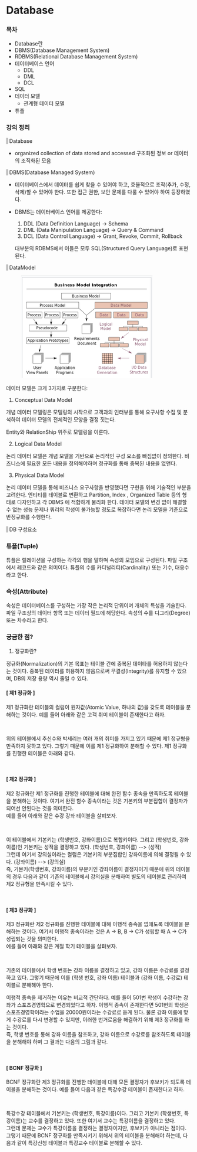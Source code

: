# Database

### 목차

* Database란
* DBMS(Database Management System)
* RDBMS(Relational Database Management System)
* 데이터베이스 언어
  * DDL
  * DML
  * DCL
* SQL
* 데이터 모델
  * &#x20;관계형 데이터 모델
* 튜플

### 강의 정리

\| Database

* organized collection of data stored and accessed 구조화된 정보 or 데이터의 조직화된 모음

&#x20;\| DBMS(Database Managed System)

* 데이터베이스에서 데이터를 쉽게 찾을 수 있어야 하고, 효율적으로 조작(추가, 수정, 삭제)할 수 있어야 한다. 또한 접근 권한, 보안 문제를 다룰 수 있어야 하여 등장하였다.
*   DBMS는 데이터베이스 언어를 제공한다:

    1. DDL (Data Definition Language) → Schema
    2. DML (Data Manipulation Language) → Query & Command
    3. DCL (Data Control Language) → Grant, Revoke, Commit, Rollback

    대부분의 RDBMS에서 이들은 모두 SQL(Structured Query Language)로 표현된다.

\| DataModel



<figure><img src="../.gitbook/assets/image (3).png" alt=""><figcaption></figcaption></figure>

데이터 모델은 크게 3가지로 구분한다:

1. Conceptual Data Model

개념 데이터 모델링은 모델링의 시작으로 고객과의 인터뷰를 통해 요구사항 수집 및 분석하여 데이터 모델의 전체적인 모양을 결정 짓는다.&#x20;

Entity와 RelationShip 위주로 모델링을 이룬다.

2. Logical Data Model

논리 데이터 모델은 개념 모델을 기반으로 논리적인 구성 요소를 빠짐없이 정의한다. 비즈니스에 필요한 모든 내용을 정의해야하며 정규화를 통해 중복된 내용을 없앤다.

3. Physical Data Model

논리 데이터 모델을 통해 비즈니스 요구사항을 반영했다면 구현을 위해 기술적인 부분을 고려한다. 엔티티를 테이블로 변환하고 Partition, Index , Organized Table 등의 형태로 디자인하고 각 DBMS 에 적합하게 물리화 한다. 데이터 모델의 변경 없이 해결할 수 없는 성능 문제나 쿼리의 작성이 불가능할 정도로 복잡하다면 논리 모델을 기준으로 반정규화를 수행한다.

\| DB 구성요소

### 튜플(Tuple)

튜플은 릴레이션을 구성하는 각각의 행을 말하며 속성의 모임으로 구성된다. 파일 구조에서 레코드와 같은 의미이다. 튜플의 수를 카디널리티(Cardinality) 또는 기수, 대응수라고 한다.

### 속성(Attribute)

속성은 데이터베이스를 구성하는 가장 작은 논리적 단위이며 개체의 특성을 기술한다. 파일 구조상의 데이터 항목 또는 데이터 필드에 해당한다. 속성의 수를 디그리(Degree) 또는 차수라고 한다.

### 궁금한 점?

1. 정규화란?&#x20;

정규화(Normalization)의 기본 목표는 테이블 간에 중복된 데이타를 허용하지 않는다는 것이다. 중복된 데이터를 허용하지 않음으로써 무결성(Integrity)를 유지할 수 있으며, DB의 저장 용량 역시 줄일 수 있다.

#### \[ 제1 정규화 ]

제1 정규화란 테이블의 컬럼이 원자값(Atomic Value, 하나의 값)을 갖도록 테이블을 분해하는 것이다. 예를 들어 아래와 같은 고객 취미 테이블이 존재한다고 하자.&#x20;

<figure><img src="https://blog.kakaocdn.net/dn/bNbQUm/btqT18yag04/pTXJX3wB23ouk8az7EgWQ1/img.png" alt=""><figcaption></figcaption></figure>

위의 테이블에서 추신수와 박세리는 여러 개의 취미를 가지고 있기 때문에 제1 정규형을 만족하지 못하고 있다. 그렇기 때문에 이를 제1 정규화하여 분해할 수 있다. 제1 정규화를 진행한 테이블은 아래와 같다.

<figure><img src="https://blog.kakaocdn.net/dn/bMlNZj/btqT17FWVot/jUKTAUyOdrH83pRraKw3K0/img.png" alt=""><figcaption></figcaption></figure>

&#x20;

#### \[ 제2 정규화 ]

제2 정규화란 제1 정규화를 진행한 테이블에 대해 완전 함수 종속을 만족하도록 테이블을 분해하는 것이다. 여기서 완전 함수 종속이라는 것은 기본키의 부분집합이 결정자가 되어선 안된다는 것을 의미한다.\
예를 들어 아래와 같은 수강 강좌 테이블을 살펴보자.&#x20;

&#x20;

<figure><img src="https://blog.kakaocdn.net/dn/ylbaZ/btqT8Jc4K3s/0VFTPoKKFkbxZghKWDwKo1/img.png" alt=""><figcaption></figcaption></figure>

이 테이블에서 기본키는 (학생번호, 강좌이름)으로 복합키이다. 그리고 (학생번호, 강좌이름)인 기본키는 성적을 결정하고 있다. (학생번호, 강좌이름) --> (성적)\
그런데 여기서 강의실이라는 컬럼은 기본키의 부분집합인 강좌이름에 의해 결정될 수 있다. (강좌이름) --> (강의실)\
즉, 기본키(학생번호, 강좌이름)의 부분키인 강좌이름이 결정자이기 때문에 위의 테이블의 경우 다음과 같이 기존의 테이블에서 강의실을 분해하여 별도의 테이블로 관리하여 제2 정규형을 만족시킬 수 있다.

<figure><img src="https://blog.kakaocdn.net/dn/bluCnc/btqT7VEOf04/Me8DfY7rtycgJPYlYQKEWK/img.png" alt=""><figcaption></figcaption></figure>

&#x20;

&#x20;

#### \[ 제3 정규화 ]

제3 정규화란 제2 정규화를 진행한 테이블에 대해 이행적 종속을 없애도록 테이블을 분해하는 것이다. 여기서 이행적 종속이라는 것은 A -> B, B -> C가 성립할 때 A -> C가 성립되는 것을 의미한다.\
예를 들어 아래와 같은 계절 학기 테이블을 살펴보자.&#x20;

<figure><img src="https://blog.kakaocdn.net/dn/enwN1N/btqUeiMyErd/sP8NKCe70NKsZncGuhO9uK/img.png" alt=""><figcaption></figcaption></figure>

&#x20;

&#x20;

기존의 테이블에서 학생 번호는 강좌 이름을 결정하고 있고, 강좌 이름은 수강료를 결정하고 있다. 그렇기 때문에 이를 (학생 번호, 강좌 이름) 테이블과 (강좌 이름, 수강료) 테이블로 분해해야 한다.&#x20;

이행적 종속을 제거하는 이유는 비교적 간단하다. 예를 들어 501번 학생이 수강하는 강좌가 스포츠경영학으로 변경되었다고 하자. 이행적 종속이 존재한다면 501번의 학생은 스포츠경영학이라는 수업을 20000원이라는 수강료로 듣게 된다. 물론 강좌 이름에 맞게 수강료를 다시 변경할 수 있지만, 이러한 번거로움을 해결하기 위해 제3 정규화를 하는 것이다.\
즉, 학생 번호를 통해 강좌 이름을 참조하고, 강좌 이름으로 수강료를 참조하도록 테이블을 분해해야 하며 그 결과는 다음의 그림과 같다.

<figure><img src="https://blog.kakaocdn.net/dn/ci1le3/btqUeXnPnpD/yKkURqr8cZl21f5erx42QK/img.png" alt=""><figcaption></figcaption></figure>

&#x20;

&#x20;

#### \[ BCNF 정규화 ]

BCNF 정규화란 제3 정규화를 진행한 테이블에 대해 모든 결정자가 후보키가 되도록 테이블을 분해하는 것이다. 예를 들어 다음과 같은 특강수강 테이블이 존재한다고 하자.

&#x20;

<figure><img src="https://blog.kakaocdn.net/dn/bBN6xu/btqT6IlqRF4/MvBoxYMxtgS1JT7t1AymnK/img.png" alt=""><figcaption></figcaption></figure>

&#x20;

특강수강 테이블에서 기본키는 (학생번호, 특강이름)이다. 그리고 기본키 (학생번호, 특강이름)는 교수를 결정하고 있다. 또한 여기서 교수는 특강이름을 결정하고 있다.\
그런데 문제는 교수가 특강이름을 결정하는 결정자이지만, 후보키가 아니라는 점이다. 그렇기 때문에 BCNF 정규화를 만족시키기 위해서 위의 테이블을 분해해야 하는데, 다음과 같이 특강신청 테이블과 특강교수 테이블로 분해할 수 있다.

&#x20;

<figure><img src="https://blog.kakaocdn.net/dn/3cbHr/btq3mNylPan/c6b2lBuH4OkdDNmrzGHWUk/img.png" alt=""><figcaption></figcaption></figure>
